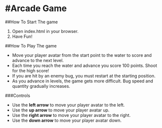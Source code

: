 #Arcade Game
===============================

##How To Start The game

1. Open index.html in your browser.
2. Have Fun!

##How To Play The game

* Move your player avatar from the start point to the water to score and advance to the next level.
* Each time you reach the water and advance you score 100 points. Shoot for the high score!
* If you are hit by an enemy bug, you must restart at the starting position.
* As you advance in levels, the game gets more difficult. Bug speed and quantity gradually increases.

###Controls

* Use the **left arrow** to move your player avatar to the left.
* Use the **up arrow** to move your player avatar up.
* Use the **right arrow** to move your player avatar to the right.
* Use the **down arrow** to move your player avatar down.
